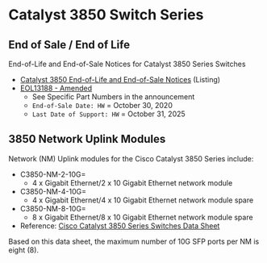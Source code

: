 # Catalyst 3850 Switch Series

## End of Sale / End of Life

End-of-Life and End-of-Sale Notices for Catalyst 3850 Series Switches

* [Catalyst 3850 End-of-Life and End-of-Sale Notices][1] (Listing)
* [EOL13188 - Amended][2]
  * See Specific Part Numbers in the announcement
  * `End-of-Sale Date: HW` = October 30, 2020
  * `Last Date of Support: HW` = October 31, 2025

## 3850 Network Uplink Modules

Network (NM) Uplink modules for the Cisco Catalyst 3850 Series include:

* C3850-NM-2-10G=
  * 4 x Gigabit Ethernet/2 x 10 Gigabit Ethernet network module
* C3850-NM-4-10G=
  * 4 x Gigabit Ethernet/4 x 10 Gigabit Ethernet network module spare
* C3850-NM-8-10G=
  * 8 x Gigabit Ethernet/8 x 10 Gigabit Ethernet network module spare
* Reference: [Cisco Catalyst 3850 Series Switches Data Sheet][3]

Based on this data sheet, the maximum number of 10G SFP ports per NM is eight (8).

[1]: https://www.cisco.com/c/en/us/products/switches/catalyst-3850-series-switches/eos-eol-notice-listing.html
[2]: https://www.cisco.com/c/en/us/products/collateral/switches/catalyst-3850-series-switches/eos-eol-notice-c51-743072.html
[3]: https://www.cisco.com/c/en/us/products/collateral/switches/catalyst-3850-series-switches/data_sheet_c78-720918.html

